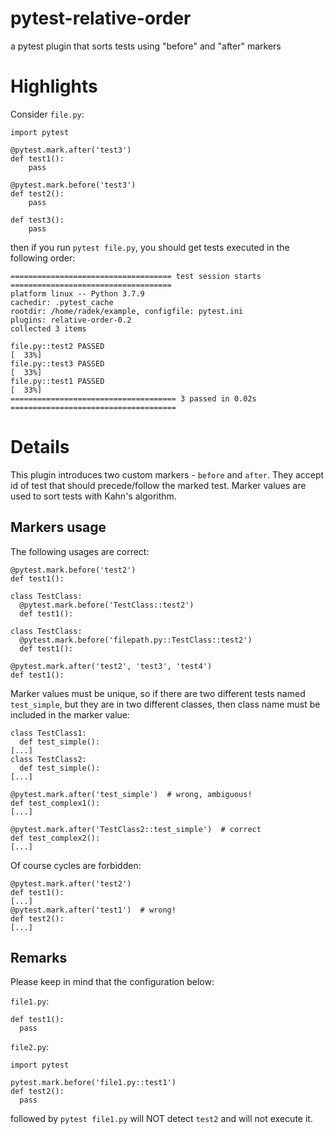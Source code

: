# pytest-relative-order
a pytest plugin that sorts tests using "before" and "after" markers

# Highlights
Consider `file.py`:
```
import pytest

@pytest.mark.after('test3')
def test1():
    pass

@pytest.mark.before('test3')
def test2():
    pass

def test3():
    pass
```

then if you run `pytest file.py`, you should get tests executed in the following order:
```
==================================== test session starts ====================================
platform linux -- Python 3.7.9
cachedir: .pytest_cache
rootdir: /home/radek/example, configfile: pytest.ini
plugins: relative-order-0.2
collected 3 items                                                                                                                                                                                        

file.py::test2 PASSED                                                                  [  33%]
file.py::test3 PASSED                                                                  [  33%]
file.py::test1 PASSED                                                                  [  33%]
===================================== 3 passed in 0.02s =====================================
```

# Details
This plugin introduces two custom markers - `before` and `after`. They accept id of test that should precede/follow the marked test. 
Marker values are used to sort tests with Kahn's algorithm.
## Markers usage
The following usages are correct:
```
@pytest.mark.before('test2')
def test1():
```
```
class TestClass:
  @pytest.mark.before('TestClass::test2')
  def test1():
```
```
class TestClass:
  @pytest.mark.before('filepath.py::TestClass::test2')
  def test1():
```
```
@pytest.mark.after('test2', 'test3', 'test4')
def test1():
```
Marker values must be unique, so if there are two different tests named `test_simple`, but they are in two different classes, then class name must be included in the marker value:
```
class TestClass1:
  def test_simple():
[...]
class TestClass2:
  def test_simple():
[...]

@pytest.mark.after('test_simple')  # wrong, ambiguous!
def test_complex1():
[...]

@pytest.mark.after('TestClass2::test_simple')  # correct
def test_complex2():
[...]
```

Of course cycles are forbidden:
```
@pytest.mark.after('test2')
def test1():
[...]
@pytest.mark.after('test1')  # wrong!
def test2():
[...]
```

## Remarks
Please keep in mind that the configuration below:

`file1.py`:
```
def test1():
  pass
```
`file2.py`:
```
import pytest

pytest.mark.before('file1.py::test1')
def test2():
  pass
```

followed by `pytest file1.py` will NOT detect `test2` and will not execute it.
